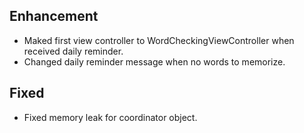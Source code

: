 ## Enhancement
- Maked first view controller to WordCheckingViewController when received daily reminder.
- Changed daily reminder message when no words to memorize.

## Fixed
- Fixed memory leak for coordinator object.
